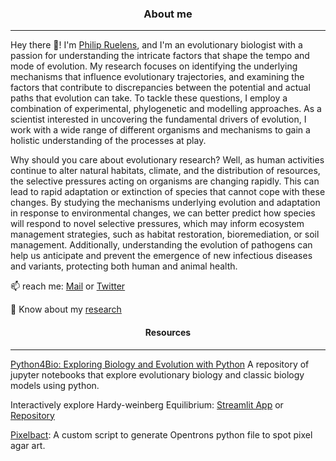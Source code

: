 
<h3 align="center">
About me
</h3>

---

Hey there 👋! I'm [Philip Ruelens](https://pruelens.github.io), and I'm an evolutionary biologist with a passion for understanding the intricate factors that shape the tempo and mode of evolution. My research focuses on identifying the underlying mechanisms that influence evolutionary trajectories, and examining the factors that contribute to discrepancies between the potential and actual paths that evolution can take. To tackle these questions, I employ a combination of experimental, phylogenetic and modelling approaches. As a scientist interested in uncovering the fundamental drivers of evolution, I work with a wide range of different organisms and mechanisms to gain a holistic understanding of the processes at play.

Why should you care about evolutionary research? Well, as human activities continue to alter natural habitats, climate, and the distribution of resources, the selective pressures acting on organisms are changing rapidly. This can lead to rapid adaptation or extinction of species that cannot cope with these changes. By studying the mechanisms underlying evolution and adaptation in response to environmental changes, we can better predict how species will respond to novel selective pressures, which may inform ecosystem management strategies, such as habitat restoration, bioremediation, or soil management. Additionally, understanding the evolution of pathogens can help us anticipate and prevent the emergence of new infectious diseases and variants, protecting both human and animal health.
					      
  📫 reach me: [Mail](mailto:philip.ruelens@gmail.com) or [Twitter](https://twitter.com/@philipruelens)
	
  📄 Know about my [research](https://scholar.google.nl/citations?user=o3swJCUAAAAJ&hl=en)  
  

<h4 align="center">
Resources
</h4>

---

[Python4Bio: Exploring Biology and Evolution with Python](https://github.com/Pruelens/Models_In_Biology)
A repository of jupyter notebooks that explore evolutionary biology and classic biology models using python. 

Interactively explore Hardy-weinberg Equilibrium: [Streamlit App](https://pruelens-hw-app-hwstreamlit-iyf2kb.streamlit.app/) or [Repository](https://github.com/Pruelens/HW_app)

[Pixelbact](https://github.com/Pruelens/Pixelbact): A custom script to generate Opentrons python file to spot pixel agar art.




